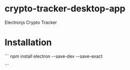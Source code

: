 # crypto-tracker-desktop-app
Electronjs Crypto Tracker



# Installation
´´´ 
  npm install electron --save-dev --save-exact
  
´´´